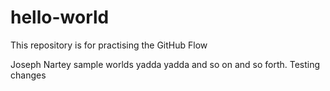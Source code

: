 # hello-world
This repository is for practising the GitHub Flow

Joseph Nartey sample worlds yadda yadda and so on and so forth. Testing changes
